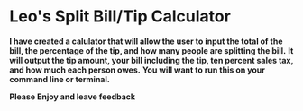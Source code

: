 # Leo's Split Bill/Tip Calculator

**I have created a calulator that will allow the user to input the total of the bill, the percentage of the tip, and how many people are splitting the bill.**
**It will output the tip amount, your bill including the tip, ten percent sales tax, and how much each person owes.**
**You will want to run this on your command line or terminal.**

**Please Enjoy and leave feedback**

